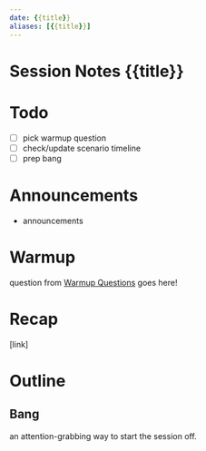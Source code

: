 ```yaml
---
date: {{title}}
aliases: [{{title}}]
---
```

# Session Notes {{title}}
# Todo
- [ ] pick warmup question
- [ ] check/update scenario timeline
- [ ] prep bang
# Announcements
- announcements
# Warmup
question from [Warmup Questions](../warmup-questions.md) goes here!
# Recap
[link]
# Outline
## Bang
an attention-grabbing way to start the session off.